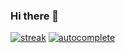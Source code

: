 ### Hi there 👋  
[![streak](https://codeium.com/badges/v2/user/brucecatyu/streak)](https://codeium.com/profile/brucecatyu)
[![autocomplete](https://codeium.com/badges/user/brucecatyu/autocomplete)](https://codeium.com/profile/brucecatyu)  


<!--
**BruceCatYu/BruceCatYu** is a ✨ _special_ ✨ repository because its `README.md` (this file) appears on your GitHub profile.

Here are some ideas to get you started:

- 🔭 I’m currently working on ...
- 🌱 I’m currently learning ...
- 👯 I’m looking to collaborate on ...
- 🤔 I’m looking for help with ...
- 💬 Ask me about ...
- 📫 How to reach me: ...
- 😄 Pronouns: ...
- ⚡ Fun fact: ...
-->
